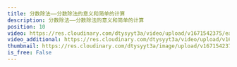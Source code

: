```yaml
---
title: 分数除法——分数除法的意义和简单的计算
description: 分数除法——分数除法的意义和简单的计算
position: 10
video: https://res.cloudinary.com/dtysyyt3a/video/upload/v1671542375/easymath/6年级上/03单元分数除法/tmnxjvaq61vsmgn3xqby.mp4
video_additional: https://res.cloudinary.com/dtysyyt3a/video/upload/v1671542424/easymath/6年级上/03单元分数除法/每课一题的解答视频/voec64z9nualq5vuxfod.mp4
thumbnail: https://res.cloudinary.com/dtysyyt3a/image/upload/v1671542378/easymath/6年级上/03单元分数除法/n1qumrazej0iwpj4xiij.png
is_free: False
---
```

